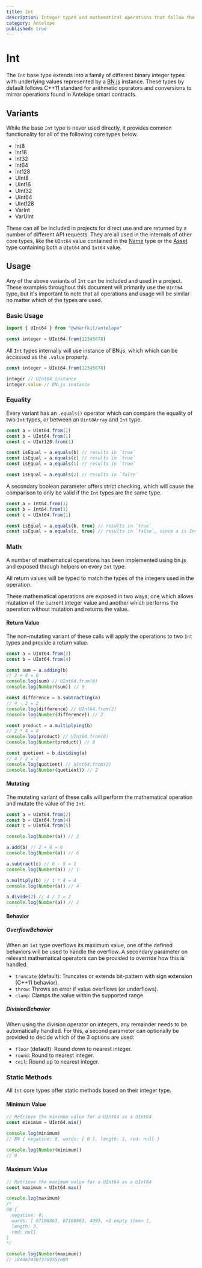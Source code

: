 ```yaml
---
title: Int
description: Integer types and mathematical operations that follow the C++11 standard that Antelope blockchains use.
category: Antelope
published: true
---
```


# Int

The `Int` base type extends into a family of different binary integer types with underlying values represented by a [BN.js](https://github.com/indutny/bn.js) instance. These types by default follows C++11 standard for arithmetic operators and conversions to mirror operations found in Antelope smart contracts.

## Variants

While the base `Int` type is never used directly, it provides common functionality for all of the following core types below.

- Int8
- Int16
- Int32
- Int64
- Int128
- UInt8
- UInt16
- UInt32
- UInt64
- UInt128
- VarInt
- VarUInt

These can all be included in projects for direct use and are returned by a number of different API requests. They are all used in the internals of other core types, like the `UInt64` value contained in the [Name](#) type or the [Asset](#) type containing both a `UInt64` and `Int64` value.

## Usage

Any of the above variants of `Int` can be included and used in a project. These examples throughout this document will primarily use the `UInt64` type, but it's important to note that all operations and usage will be similar no matter which of the types are used.

### Basic Usage

```ts
import { UInt64 } from "@wharfkit/antelope"

const integer = UInt64.from(12345678)
```

All `Int` types internally will use instance of BN.js, which which can be accessed as the `.value` property.

```ts
const integer = UInt64.from(12345678)

integer // UInt64 instance
integer.value // BN.js instance
```

### Equality

Every variant has an `.equals()` operator which can compare the equality of two `Int` types, or between an `Uint8Array` and `Int` type.

```ts
const a = UInt64.from(1)
const b = UInt64.from(1)
const c = UInt128.from(1)

const isEqual = a.equals(b) // results in `true`
const isEqual = a.equals(c) // results in `true`
const isEqual = a.equals(1) // results in `true`

const isEqual = a.equals(2) // results in `false`
```

A secondary boolean parameter offers strict checking, which will cause the comparison to only be valid if the `Int` types are the same type.

```ts
const a = Int64.from(1)
const b = Int64.from(1)
const c = UInt64.from(1)

const isEqual = a.equals(b, true) // results in `true`
const isEqual = a.equals(c, true) // results in `false`, since a is Int64 and c is UInt64
```

### Math

A number of mathematical operations has been implemented using bn.js and exposed through helpers on every `Int` type.

All return values will be typed to match the types of the integers used in the operation.

These mathematical operations are exposed in two ways, one which allows mutation of the current integer value and another which performs the operation without mutation and returns the value.

#### Return Value

The non-mutating variant of these calls will apply the operations to two `Int` types and provide a return value.

```ts
const a = UInt64.from(2)
const b = UInt64.from(4)

const sum = a.adding(b)
// 2 + 4 = 6
console.log(sum) // UInt64.from(6)
console.log(Number(sum)) // 6

const difference = b.subtracting(a)
// 4 - 2 = 2
console.log(difference) // UInt64.from(2)
console.log(Number(difference)) // 2

const product = a.multiplying(b)
// 2 * 4 = 8
console.log(product) // UInt64.from(8)
console.log(Number(product)) // 8

const quotient = b.dividing(a)
// 4 / 2 = 2
console.log(quotient) // UInt64.from(2)
console.log(Number(quotient)) // 2
```

#### Mutating

The mutating variant of these calls will perform the mathematical operation and mutate the value of the `Int`.

```ts
const a = UInt64.from(2)
const b = UInt64.from(4)
const c = UInt64.from(5)

console.log(Number(a)) // 2

a.add(b) // 2 + 4 = 6
console.log(Number(a)) // 6

a.subtract(c) // 6 - 5 = 1
console.log(Number(a)) // 1

a.multiply(b) // 1 * 4 = 4
console.log(Number(a)) // 4

a.divide(2) // 4 / 2 = 2
console.log(Number(a)) // 2
```

#### Behavior

##### OverflowBehavior

When an `Int` type overflows its maximum value, one of the defined behaviors will be used to handle the overflow. A secondary parameter on relevant mathematical operators can be provided to override how this is handled.

- `truncate` (default): Truncates or extends bit-pattern with sign extension (C++11 behavior).
- `throw`: Throws an error if value overflows (or underflows).
- `clamp`: Clamps the value within the supported range.

##### DivisionBehavior

When using the division operator on integers, any remainder needs to be automatically handled. For this, a second parameter can optionally be provided to decide which of the 3 options are used:

- `floor` (default): Round down to nearest integer.
- `round`: Round to nearest integer.
- `ceil`: Round up to nearest integer.

### Static Methods

All `Int` core types offer static methods based on their integer type.

#### Minimum Value

```ts
// Retrieve the minimum value for a UInt64 as a UInt64
const minimum = UInt64.min()

console.log(minimum)
// BN { negative: 0, words: [ 0 ], length: 1, red: null }

console.log(Number(minimum))
// 0
```

#### Maximum Value

```ts
// Retrieve the maximum value for a UInt64 as a UInt64
const maximum = UInt64.max()

console.log(maximum)
/*
BN {
  negative: 0,
  words: [ 67108863, 67108863, 4095, <1 empty item> ],
  length: 3,
  red: null
}
*/

console.log(Number(maximum))
// 18446744073709552000
```
